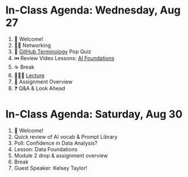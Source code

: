 # In-Class Agenda: Wednesday, Aug 27

1. 👋 Welcome! 
2. 👯‍♀️ Networking
3. 📝 [GitHub Terminology](https://github.com/Tech-Moms/data_ai_fall_2025/blob/main/resources/data_dictionary.md#github-terminology) Pop Quiz 
4. ⏮️ Review Video Lessons: [AI Foundations](https://docs.google.com/presentation/d/15APP4X6qb-NYdKWS_ZXmJb2GS6eeDVtByh9S4Ol3k1s/edit?slide=id.g2ff1cc12812_0_85#slide=id.g2ff1cc12812_0_85)
5. ☕ Break 
5. 👩🏻‍🏫 [Lecture](https://docs.google.com/presentation/d/1adQsagv1OgYLzNgowLpsEHQqPHiQypYjgNw328Rgz5M/edit?slide=id.g28374011be7_0_143#slide=id.g28374011be7_0_143)
6. 📆 Assignment Overview
7. ❓ Q&A & Look Ahead

# In-Class Agenda: Saturday, Aug 30

1. 👋 Welcome! 
2. Quick review of AI vocab & Prompt Library
3. Poll: Confidence in Data Analysis? 
3. Lesson: Data Foundations
4. Module 2 drop & assignment overview
4. Break
5. Guest Speaker: Kelsey Taylor!  
